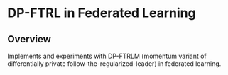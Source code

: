 # DP-FTRL in Federated Learning

## Overview

Implements and experiments with DP-FTRLM (momentum variant of differentially
private follow-the-regularized-leader) in federated learning.


